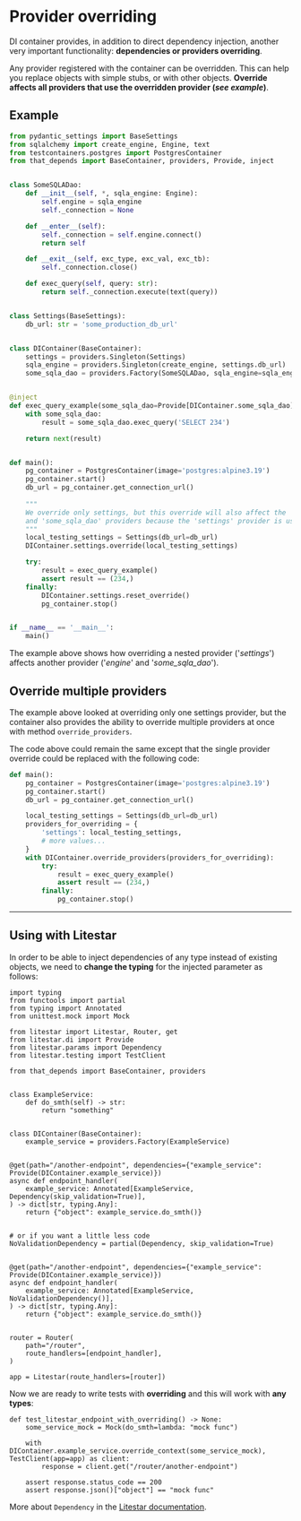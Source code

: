 # Provider overriding

DI container provides, in addition to direct dependency injection, another very important functionality: 
**dependencies or providers overriding**.

Any provider registered with the container can be overridden. 
This can help you replace objects with simple stubs, or with other objects.
**Override affects all providers that use the overridden provider (_see example_)**.

## Example

```python
from pydantic_settings import BaseSettings
from sqlalchemy import create_engine, Engine, text
from testcontainers.postgres import PostgresContainer
from that_depends import BaseContainer, providers, Provide, inject


class SomeSQLADao:
    def __init__(self, *, sqla_engine: Engine):
        self.engine = sqla_engine
        self._connection = None

    def __enter__(self):
        self._connection = self.engine.connect()
        return self

    def __exit__(self, exc_type, exc_val, exc_tb):
        self._connection.close()

    def exec_query(self, query: str):
        return self._connection.execute(text(query))


class Settings(BaseSettings):
    db_url: str = 'some_production_db_url'


class DIContainer(BaseContainer):
    settings = providers.Singleton(Settings)
    sqla_engine = providers.Singleton(create_engine, settings.db_url)
    some_sqla_dao = providers.Factory(SomeSQLADao, sqla_engine=sqla_engine)


@inject
def exec_query_example(some_sqla_dao=Provide[DIContainer.some_sqla_dao]):
    with some_sqla_dao:
        result = some_sqla_dao.exec_query('SELECT 234')

    return next(result)


def main():
    pg_container = PostgresContainer(image='postgres:alpine3.19')
    pg_container.start()
    db_url = pg_container.get_connection_url()
    
    """
    We override only settings, but this override will also affect the 'sqla_engine' 
    and 'some_sqla_dao' providers because the 'settings' provider is used by them!
    """
    local_testing_settings = Settings(db_url=db_url)
    DIContainer.settings.override(local_testing_settings)

    try:
        result = exec_query_example()
        assert result == (234,)
    finally:
        DIContainer.settings.reset_override()
        pg_container.stop()


if __name__ == '__main__':
    main()

```

The example above shows how overriding a nested provider ('_settings_') 
affects another provider ('_engine_' and '_some_sqla_dao_').

## Override multiple providers

The example above looked at overriding only one settings provider, 
but the container also provides the ability to override 
multiple providers at once with method ```override_providers```. 

The code above could remain the same except that 
the single provider override could be replaced with the following code:

```python
def main():
    pg_container = PostgresContainer(image='postgres:alpine3.19')
    pg_container.start()
    db_url = pg_container.get_connection_url()

    local_testing_settings = Settings(db_url=db_url)
    providers_for_overriding = {
        'settings': local_testing_settings,
        # more values...
    }
    with DIContainer.override_providers(providers_for_overriding):
        try:
            result = exec_query_example()
            assert result == (234,)
        finally:
            pg_container.stop()
```

---
## Using with Litestar
In order to be able to inject dependencies of any type instead of existing objects, 
we need to **change the typing** for the injected parameter as follows:

```python3
import typing
from functools import partial
from typing import Annotated
from unittest.mock import Mock

from litestar import Litestar, Router, get
from litestar.di import Provide
from litestar.params import Dependency
from litestar.testing import TestClient

from that_depends import BaseContainer, providers


class ExampleService:
    def do_smth(self) -> str:
        return "something"


class DIContainer(BaseContainer):
    example_service = providers.Factory(ExampleService)


@get(path="/another-endpoint", dependencies={"example_service": Provide(DIContainer.example_service)})
async def endpoint_handler(
    example_service: Annotated[ExampleService, Dependency(skip_validation=True)],
) -> dict[str, typing.Any]:
    return {"object": example_service.do_smth()}


# or if you want a little less code
NoValidationDependency = partial(Dependency, skip_validation=True)


@get(path="/another-endpoint", dependencies={"example_service": Provide(DIContainer.example_service)})
async def endpoint_handler(
    example_service: Annotated[ExampleService, NoValidationDependency()],
) -> dict[str, typing.Any]:
    return {"object": example_service.do_smth()}


router = Router(
    path="/router",
    route_handlers=[endpoint_handler],
)

app = Litestar(route_handlers=[router])
```

Now we are ready to write tests with **overriding** and this will work with **any types**:
```python3
def test_litestar_endpoint_with_overriding() -> None:
    some_service_mock = Mock(do_smth=lambda: "mock func")

    with DIContainer.example_service.override_context(some_service_mock), TestClient(app=app) as client:
        response = client.get("/router/another-endpoint")

    assert response.status_code == 200
    assert response.json()["object"] == "mock func"
```

More about `Dependency` 
in the [Litestar documentation](https://docs.litestar.dev/2/usage/dependency-injection.html#the-dependency-function).
